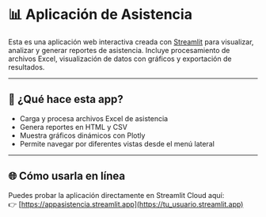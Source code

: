 # 📊 Aplicación de Asistencia

Esta es una aplicación web interactiva creada con [Streamlit](https://streamlit.io/) para visualizar, analizar y generar reportes de asistencia. Incluye procesamiento de archivos Excel, visualización de datos con gráficos y exportación de resultados.

---

## 🚀 ¿Qué hace esta app?

- Carga y procesa archivos Excel de asistencia
- Genera reportes en HTML y CSV
- Muestra gráficos dinámicos con Plotly
- Permite navegar por diferentes vistas desde el menú lateral

---

## 🌐 Cómo usarla en línea

Puedes probar la aplicación directamente en Streamlit Cloud aquí:  
👉 [https://appasistencia.streamlit.app](https://tu_usuario.streamlit.app)

